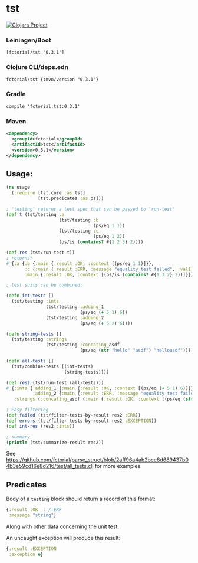# tst

[![Clojars Project](https://img.shields.io/clojars/v/fctorial/tst.svg)](https://clojars.org/fctorial/tst)

### Leiningen/Boot

    [fctorial/tst "0.3.1"]

### Clojure CLI/deps.edn

    fctorial/tst {:mvn/version "0.3.1"}

### Gradle

    compile 'fctorial:tst:0.3.1'

### Maven

```xml
<dependency>
  <groupId>fctorial</groupId>
  <artifactId>tst</artifactId>
  <version>0.3.1</version>
</dependency>
```

## Usage:

```clojure
(ns usage
  (:require [tst.core :as tst]
            [tst.predicates :as ps]))

; 'testing' returns a test spec that can be passed to 'run-test'
(def t (tst/testing :a
                    (tst/testing :b
                                 (ps/eq 1 1))
                    (tst/testing :c
                                 (ps/eq 1 2))
                    (ps/is (contains? #{1 2 3} 2))))

(def res (tst/run-test t))
; returns:
#_{:a {:b {:main {:result :OK, :context [(ps/eq 1 1)]}},
       :c {:main {:result :ERR, :message "equality test failed", :val1 1, :val2 2, :context [(ps/eq 1 2)]}},
       :main {:result :OK, :context [(ps/is (contains? #{1 3 2} 2))]}}}

; test suits can be combined:

(defn int-tests []
  (tst/testing :ints
               (tst/testing :adding_1
                            (ps/eq (+ 5 1) 6))
               (tst/testing :adding_2
                            (ps/eq (+ 5 2) 6))))

(defn string-tests []
  (tst/testing :strings
               (tst/testing :concating_asdf
                            (ps/eq (str "hello" "asdf") "helloasdf"))))

(defn all-tests []
  (tst/combine-tests [(int-tests)
                      (string-tests)]))

(def res2 (tst/run-test (all-tests)))
#_{:ints {:adding_1 {:main {:result :OK, :context [(ps/eq (+ 5 1) 6)]}},
          :adding_2 {:main {:result :ERR, :message "equality test failed", :val1 7, :val2 6, :context [(ps/eq (+ 5 2) 6)]}}},
   :strings {:concating_asdf {:main {:result :OK, :context [(ps/eq (str "hello" "asdf") "helloasdf")]}}}}

; Easy filtering
(def failed (tst/filter-tests-by-result res2 :ERR))
(def errors (tst/filter-tests-by-result res2 :EXCEPTION))
(def int-res (res2 :ints))

; summary
(println (tst/summarize-result res2))
```

See https://github.com/fctorial/parse_struct/blob/2aff96a4ab2bce8d689437b04b3e59cd16e8d216/test/all_tests.clj for more examples.

## Predicates

Body of a `testing` block should return a record of this format:

```clojure
{:result :OK  ; /:ERR
 :message "string"}
```

Along with other data concerning the unit test.

An uncaught exception will produce this result:

```clojure
{:result :EXCEPTION
 :exception e}
```